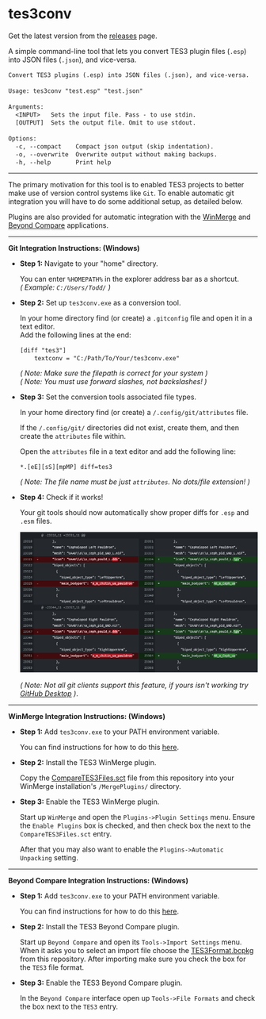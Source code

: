# tes3conv

Get the latest version from the [releases](https://github.com/Greatness7/tes3conv/releases) page.

A simple command-line tool that lets you convert TES3 plugin files (`.esp`) into JSON files (`.json`), and vice-versa.

```
Convert TES3 plugins (.esp) into JSON files (.json), and vice-versa.

Usage: tes3conv "test.esp" "test.json"

Arguments:
  <INPUT>   Sets the input file. Pass - to use stdin.
  [OUTPUT]  Sets the output file. Omit to use stdout.

Options:
  -c, --compact    Compact json output (skip indentation).
  -o, --overwrite  Overwrite output without making backups.
  -h, --help       Print help
```

---

The primary motivation for this tool is to enabled TES3 projects to better make use of version control systems like `Git`. To enable automatic git integration you will have to do some additional setup, as detailed below.

Plugins are also provided for automatic integration with the [WinMerge](https://winmerge.org/?lang=en) and [Beyond Compare](https://www.scootersoftware.com/) applications.

---

**Git Integration Instructions: (Windows)**

- **Step 1:** Navigate to your "home" directory.  

  You can enter `%HOMEPATH%` in the explorer address bar as a shortcut.  
  *( Example: `C:/Users/Todd/` )*

- **Step 2:** Set up `tes3conv.exe` as a conversion tool.  

  In your home directory find (or create) a `.gitconfig` file and open it in a text editor.  
  Add the following lines at the end:
  ```
  [diff "tes3"]
      textconv = "C:/Path/To/Your/tes3conv.exe"
  ```
  *( Note: Make sure the filepath is correct for your system )*  
  *( Note: You must use forward slashes, not backslashes! )*


- **Step 3:** Set the conversion tools associated file types.  

  In your home directory find (or create) a `/.config/git/attributes` file.
  
  If the `/.config/git/` directories did not exist, create them, and then create the `attributes` file within.
  
  Open the `attributes` file in a text editor and add the following line:
  ```
  *.[eE][sS][mpMP] diff=tes3
  ```
  *( Note: The file name must be just `attributes`. No dots/file extension! )*


- **Step 4:** Check if it works!

  Your git tools should now automatically show proper diffs for `.esp` and `.esm` files.

  ![](assets/example.png?raw=true "Title")

    *( Note: Not all git clients support this feature, if yours isn't working try [GitHub Desktop](https://desktop.github.com) )*.

---

**WinMerge Integration Instructions: (Windows)**

- **Step 1:** Add `tes3conv.exe` to your PATH environment variable.

  You can find instructions for how to do this [here](https://www.howtogeek.com/118594/how-to-edit-your-system-path-for-easy-command-line-access/).

- **Step 2:** Install the TES3 WinMerge plugin.

  Copy the [CompareTES3Files.sct](https://github.com/Greatness7/tes3conv/tree/master/plugins/WinMerge) file from this repository into your WinMerge installation's `/MergePlugins/` directory.

- **Step 3:** Enable the TES3 WinMerge plugin.

  Start up `WinMerge` and open the `Plugins->Plugin Settings` menu. Ensure the `Enable Plugins` box is checked, and then check box the next to the `CompareTES3Files.sct` entry.

  After that you may also want to enable the `Plugins->Automatic Unpacking` setting.

---

**Beyond Compare Integration Instructions: (Windows)**

- **Step 1:** Add `tes3conv.exe` to your PATH environment variable.

  You can find instructions for how to do this [here](https://www.howtogeek.com/118594/how-to-edit-your-system-path-for-easy-command-line-access/).

- **Step 2:** Install the TES3 Beyond Compare plugin.

  Start up `Beyond Compare` and open its `Tools->Import Settings` menu. When it asks you to select an import file choose the [TES3Format.bcpkg](https://github.com/Greatness7/tes3conv/tree/master/plugins/Beyond%20Compare) from this repository. After importing make sure you check the box for the `TES3` file format.

- **Step 3:** Enable the TES3 Beyond Compare plugin.

  In the `Beyond Compare` interface open up `Tools->File Formats` and check the box next to the `TES3` entry.
